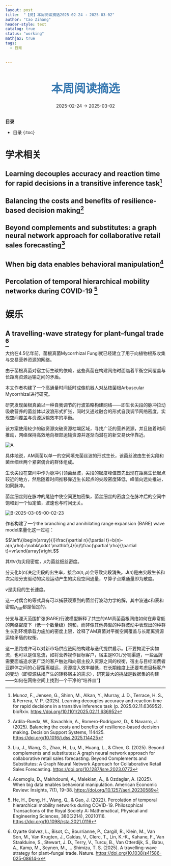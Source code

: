 ```yaml
---
layout: post
title:  "【阅】本周阅读摘选2025-02-24 → 2025-03-02"
author: "Cao Zihang"
header-style: text
catalog: true
status: "working"
mathjax: true
tags:
  - 日常
  
  
---
```

<center style="margin-bottom: 20px; margin-top: 50px"><font color="#3879B1" style="line-height: 1.4;font-weight: 700;font-size: 36px;box-sizing: border-box; ">本周阅读摘选</font></center>


<center style=" margin-bottom: 30px;">2025-02-24 → 2025-03-02</center>

<font style="font-weight: bold;">目录</font>

* 目录
{:toc}


# 学术相关
## Learning decouples accuracy and reaction time for rapid decisions in a transitive inference task[^1]

## Balancing the costs and benefits of resilience-based decision making[^2]

## Beyond complements and substitutes: a graph neural network approach for collaborative retail sales forecasting[^3]

## When big data enables behavioral manipulation[^4]

## Percolation of temporal hierarchical mobility networks during COVID-19 [^5]

# 娱乐
## A travelling-wave strategy for plant–fungal trade [^6]

大约在4.5亿年前，菌根真菌Mycorrhizal Fungi就已经建立了用于向植物根系收集与交易营养资源的网络。

由于菌根真菌对宿主衍生碳的依赖，这些真菌在构建网络时面临着平衡空间覆盖与长距离资源运输之间的矛盾。

本文作者构建了一个高通量时间延时成像机器人对丛枝菌根Arbuscular Mycorrhizal进行研究。

研究发现菌根真菌以一种自我调节的行波策略构建网络——即生长尖段的脉冲拉动吸收营养的菌丝体以波浪形式扩张，同时又通过融合的形式自我调节网络密度，实现空间覆盖与资源运输效率的平衡。

该方案使用较少的碳资源突破资源枯竭区域，寻找广泛的营养资源，并且随着时间推动，网络保持高效地向根部运输资源并逐渐向潜在的新交易伙伴靠近。

![A](https://img.caozihang.com/img/A.gif)

具体地说，AM真菌以单一的空间填充菌丝波的形式生长，该菌丝波由生长尖段和菌丝细丝两个紧密偶合的群体组成。

生长尖段在空间中作为脉冲引领菌丝波，尖段的密度峰值首先出现在距离生长起点较近的地方，然后随着时间推移靠近生长起点的尖段密度降低，峰值向远处推进，如同脉冲。

菌丝细丝则在脉冲的尾迹中使空间更加密集，菌丝细丝的密度会在脉冲后的空间中饱和到一个恒定值，波速也与时间无关。

![B-2025-03-05-00-02-23](https://img.caozihang.com/img/B-2025-03-05-00-02-23.gif)

作者构建了一个the branching and annihilating range expansion (BARE) wave model来量化这一过程：

$$\\left\\{\begin{array}{l}\frac{\partial n}{\partial t}=b(n)-a(n,\rho)+\nabla\cdot \mathbf{J}(n)\\\\frac{\partial \rho}{\partial t}=vn\end{array}\right.$$

其中$n$为尖段密度，$\rho$为菌丝细丝密度。

分支化$b(n)$决定尖段的出生率，接合$a(n,\rho)$会导致尖段消失。$\mathbf{J}(n)$是由尖段生长和次尖段分支驱动的尖段运动产生的尖段空间通量，$\nabla$算子点乘通量即为散度。

$v$是尖段的生长速度。

这一对偶合的等式具有可以捕获观察到的菌丝行波动力学的解，其中波速$c$和表和密度$\rho_{sat}$都是恒定的。

分支与湮灭范围扩张(BARE)行波模型解释了共生的AM真菌菌根网络如何在非常低的网络密度下（低一个数量级）饱和，而非像其他典型的种群波动中表现出的种群生长到环境承载力施加的密度上限，诠释了AM真菌对平衡空间覆盖与长距离资源运输矛盾的权衡。

这一思路或许可以对新市场供应链网络构建与迭代提供启示。【不要拘泥于实物流，也可以是信息流，如将营养视作目标客户，宿主是KOL/分销渠道，一些品牌需要面临追求更广泛的客户触达和向宿主投入资源之间的权衡，宿主与目标消费者亚群体之间的心智距离越远，资源投入效率越低，在长期维度上还要考虑目标客户的变动（即资源枯竭产生的转移宿主的需求），研究最大的挑战是数据集的构建——如何在网络空间上找到一个干净的“培养皿”】

[^1]: Munoz, F., Jensen, G., Shinn, M., Alkan, Y., Murray, J. D., Terrace, H. S., & Ferrera, V. P. (2025). Learning decouples accuracy and reaction time for rapid decisions in a transitive inference task (p. 2025.02.11.636952). bioRxiv. https://doi.org/10.1101/2025.02.11.636952

[^2]: Ardila-Rueda, W., Savachkin, A., Romero-Rodriguez, D., & Navarro, J. (2025). Balancing the costs and benefits of resilience-based decision making. Decision Support Systems, 114425. https://doi.org/10.1016/j.dss.2025.114425

[^3]: Liu, J., Wang, G., Zhao, H., Lu, M., Huang, L., & Chen, G. (2025). Beyond complements and substitutes: A graph neural network approach for collaborative retail sales forecasting. Beyond Complements and Substitutes: A Graph Neural Network Approach for Collaborative Retail Sales Forecasting. https://doi.org/10.1287/isre.2023.0773

[^4]: Acemoglu, D., Makhdoumi, A., Malekian, A., & Ozdaglar, A. (2025). When big data enables behavioral manipulation. American Economic Review: Insights, 7(1), 19–38. https://doi.org/10.1257/aeri.20230589

[^5]: He, H., Deng, H., Wang, Q., & Gao, J. (2022). Percolation of temporal hierarchical mobility networks during COVID-19. Philosophical Transactions of the Royal Society A: Mathematical, Physical and Engineering Sciences, 380(2214), 20210116. https://doi.org/10.1098/rsta.2021.0116

[^6]:Oyarte Galvez, L., Bisot, C., Bourrianne, P., Cargill, R., Klein, M., Van Son, M., Van Krugten, J., Caldas, V., Clerc, T., Lin, K.-K., Kahane, F., Van Staalduine, S., Stewart, J. D., Terry, V., Turcu, B., Van Otterdijk, S., Babu, A., Kamp, M., Seynen, M., … Shimizu, T. S. (2025). A travelling-wave strategy for plant–fungal trade. Nature. https://doi.org/10.1038/s41586-025-08614-x
